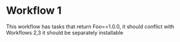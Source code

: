 # Workflow 1
This workflow has tasks that return Foo==1.0.0, it should conflict with Workflows 2,3
it should be separately installable
